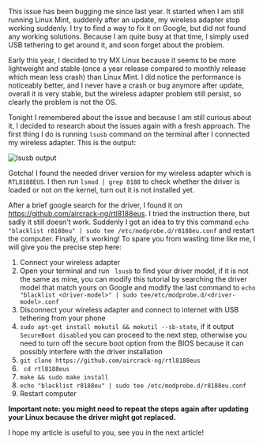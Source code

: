 This issue has been bugging me since last year. It started when I am still running Linux Mint, suddenly after an update, my wireless adapter stop working suddenly. I try to find a way to fix it on Google, but did not found any working solutions. Because I am quite busy at that time, I simply used USB tethering to get around it, and soon forget about the problem.

Early this year, I decided to try MX Linux because it seems to be more lightweight and stable (once a year release compared to monthly release which mean less crash) than Linux Mint. I did notice the performance is noticeably better, and I never have a crash or bug anymore after update, overall it is very stable, but the wireless adapter problem still persist, so clearly the problem is not the OS.

Tonight I remembered about the issue and because I am still curious about it, I decided to research about the issues again with a fresh approach. The first thing I do is running `lsusb` command on the terminal after I connected my wireless adapter. This is the output:

![ lsusb output](https://xmyforsgwfqphgifjxpe.supabase.co/storage/v1/object/public/strapi-blog/strapi-blog/lsusb.png-16bd855051b18e46f53d34ff8671297c.png)

Gotcha! I found the needed driver version for my wireless adapter which is `RTL8188EUS`. I then run `lsmod | grep 8188` to check whether the driver is loaded or not on the kernel, turn out it is not installed yet.

After a brief google search for the driver, I found it on https://github.com/aircrack-ng/rtl8188eus. I tried the instruction there, but sadly it still doesn't work. Suddenly I got an idea to try this command `echo "blacklist r8188eu" | sudo tee /etc/modprobe.d/r8188eu.conf` and restart the computer. Finally, it's working! To spare you from wasting time like me, I will give you the precise step here:

1. Connect your wireless adapter
2. Open your terminal and run ` lsusb` to find your driver model, if it is not the same as mine, you can modify this tutorial by searching the driver model that match yours on Google and modify the last command to `echo "blacklist <driver-model>" | sudo tee/etc/modprobe.d/<driver-model>.conf`
3. Disconnect your wireless adapter and connect to internet with USB tethering from your phone
4. `sudo apt-get install mokutil && mokutil --sb-state`, if it output ` SecureBoot disabled` you can proceed to the next step, otherwise you need to turn off the secure boot option from the BIOS because it can possibly interfere with the driver installation
5. `git clone https://github.com/aircrack-ng/rtl8188eus`
6. ` cd rtl8188eus`
7. `make && sudo make install`
8. `echo "blacklist r8188eu" | sudo tee /etc/modprobe.d/r8188eu.conf`
9. Restart computer

**Important note: you might need to repeat the steps again after updating your Linux because the driver might got replaced.**

I hope my article is useful to you, see you in the next article!

